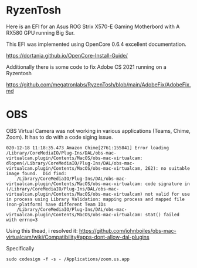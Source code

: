# RyzenTosh
Here is an EFI for an Asus ROG Strix X570-E Gaming Motherbord with A RX580 GPU running Big Sur.

This EFI was implemented using OpenCore 0.6.4 excellent documentation.

https://dortania.github.io/OpenCore-Install-Guide/

Additionally there is some code to fix Adobe CS 2021 running on a Ryzentosh

https://github.com/megatronlabs/RyzenTosh/blob/main/AdobeFix/AdobeFix.md

# OBS

OBS Virtual Camera was not working in various applications (Teams, Chime, Zoom).  It has to do with a code siging issue.

```
020-12-18 11:18:35.473 Amazon Chime[2761:155841] Error loading /Library/CoreMediaIO/Plug-Ins/DAL/obs-mac-virtualcam.plugin/Contents/MacOS/obs-mac-virtualcam:  dlopen(/Library/CoreMediaIO/Plug-Ins/DAL/obs-mac-virtualcam.plugin/Contents/MacOS/obs-mac-virtualcam, 262): no suitable image found.  Did find:
	/Library/CoreMediaIO/Plug-Ins/DAL/obs-mac-virtualcam.plugin/Contents/MacOS/obs-mac-virtualcam: code signature in (/Library/CoreMediaIO/Plug-Ins/DAL/obs-mac-virtualcam.plugin/Contents/MacOS/obs-mac-virtualcam) not valid for use in process using Library Validation: mapping process and mapped file (non-platform) have different Team IDs
	/Library/CoreMediaIO/Plug-Ins/DAL/obs-mac-virtualcam.plugin/Contents/MacOS/obs-mac-virtualcam: stat() failed with errno=3

```

Using this thead, i resolved it:  https://github.com/johnboiles/obs-mac-virtualcam/wiki/Compatibility#apps-dont-allow-dal-plugins

Specifically

```
sudo codesign -f -s - /Applications/zoom.us.app
```
